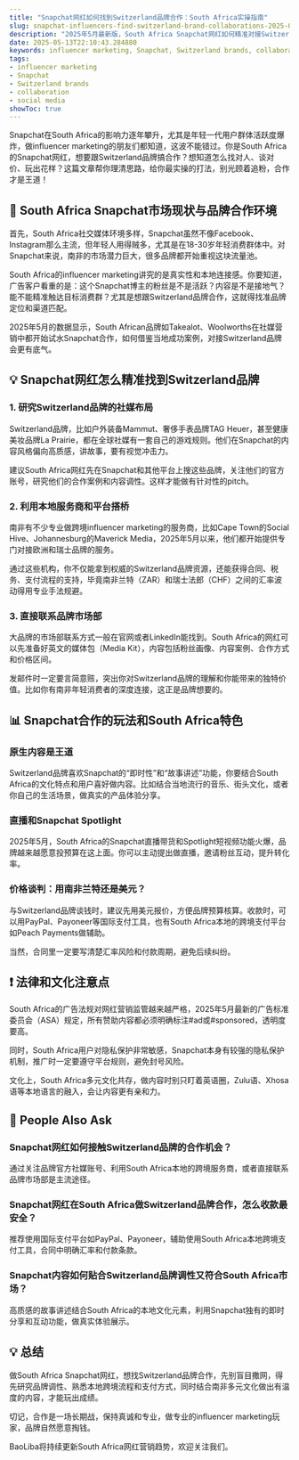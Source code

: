 ```yaml
---
title: "Snapchat网红如何找到Switzerland品牌合作：South Africa实操指南"
slug: snapchat-influencers-find-switzerland-brand-collaborations-2025-05-13
description: "2025年5月最新版，South Africa Snapchat网红如何精准对接Switzerland品牌，实现高效合作与变现。结合本地支付、社媒玩法及法律文化，干货满满！"
date: 2025-05-13T22:10:43.284880
keywords: influencer marketing, Snapchat, Switzerland brands, collaboration, social media
tags:
- influencer marketing
- Snapchat
- Switzerland brands
- collaboration
- social media
showToc: true
---
```


Snapchat在South Africa的影响力逐年攀升，尤其是年轻一代用户群体活跃度爆炸，做influencer marketing的朋友们都知道，这波不能错过。你是South Africa的Snapchat网红，想要跟Switzerland品牌搞合作？想知道怎么找对人、谈对价、玩出花样？这篇文章帮你理清思路，给你最实操的打法，别光顾着追粉，合作才是王道！

## 📢 South Africa Snapchat市场现状与品牌合作环境

首先，South Africa社交媒体环境多样，Snapchat虽然不像Facebook、Instagram那么主流，但年轻人用得贼多，尤其是在18-30岁年轻消费群体中。对Snapchat来说，南非的市场潜力巨大，很多品牌都开始重视这块流量池。

South Africa的influencer marketing讲究的是真实性和本地连接感。你要知道，广告客户看重的是：这个Snapchat博主的粉丝是不是活跃？内容是不是接地气？能不能精准触达目标消费群？尤其是想跟Switzerland品牌合作，这就得找准品牌定位和渠道匹配。

2025年5月的数据显示，South African品牌如Takealot、Woolworths在社媒营销中都开始试水Snapchat合作，如何借鉴当地成功案例，对接Switzerland品牌会更有底气。

## 💡 Snapchat网红怎么精准找到Switzerland品牌

### 1. 研究Switzerland品牌的社媒布局

Switzerland品牌，比如户外装备Mammut、奢侈手表品牌TAG Heuer，甚至健康美妆品牌La Prairie，都在全球社媒有一套自己的游戏规则。他们在Snapchat的内容风格偏向高质感，讲故事，要有视觉冲击力。

建议South Africa网红先在Snapchat和其他平台上搜这些品牌，关注他们的官方账号，研究他们的合作案例和内容调性。这样才能做有针对性的pitch。

### 2. 利用本地服务商和平台搭桥

南非有不少专业做跨境influencer marketing的服务商，比如Cape Town的Social Hive、Johannesburg的Maverick Media，2025年5月以来，他们都开始提供专门对接欧洲和瑞士品牌的服务。

通过这些机构，你不仅能拿到权威的Switzerland品牌资源，还能获得合同、税务、支付流程的支持，毕竟南非兰特（ZAR）和瑞士法郎（CHF）之间的汇率波动得用专业手法规避。

### 3. 直接联系品牌市场部

大品牌的市场部联系方式一般在官网或者LinkedIn能找到。South Africa的网红可以先准备好英文的媒体包（Media Kit），内容包括粉丝画像、内容案例、合作方式和价格区间。

发邮件时一定要言简意赅，突出你对Switzerland品牌的理解和你能带来的独特价值。比如你有南非年轻消费者的深度连接，这正是品牌想要的。

## 📊 Snapchat合作的玩法和South Africa特色

### 原生内容是王道

Switzerland品牌喜欢Snapchat的“即时性”和“故事讲述”功能，你要结合South Africa的文化特点和用户喜好做内容。比如结合当地流行的音乐、街头文化，或者你自己的生活场景，做真实的产品体验分享。

### 直播和Snapchat Spotlight

2025年5月，South Africa的Snapchat直播带货和Spotlight短视频功能火爆，品牌越来越愿意投预算在这上面。你可以主动提出做直播，邀请粉丝互动，提升转化率。

### 价格谈判：用南非兰特还是美元？

与Switzerland品牌谈钱时，建议先用美元报价，方便品牌预算核算。收款时，可以用PayPal、Payoneer等国际支付工具，也有South Africa本地的跨境支付平台如Peach Payments做辅助。

当然，合同里一定要写清楚汇率风险和付款周期，避免后续纠纷。

## ❗ 法律和文化注意点

South Africa的广告法规对网红营销监管越来越严格，2025年5月最新的广告标准委员会（ASA）规定，所有赞助内容都必须明确标注#ad或#sponsored，透明度要高。

同时，South Africa用户对隐私保护非常敏感，Snapchat本身有较强的隐私保护机制，推广时一定要遵守平台规则，避免封号风险。

文化上，South Africa多元文化共存，做内容时别只盯着英语圈，Zulu语、Xhosa语等本地语言的融入，会让内容更有亲和力。

## 📢 People Also Ask

### Snapchat网红如何接触Switzerland品牌的合作机会？

通过关注品牌官方社媒账号、利用South Africa本地的跨境服务商，或者直接联系品牌市场部是主流途径。

### Snapchat网红在South Africa做Switzerland品牌合作，怎么收款最安全？

推荐使用国际支付平台如PayPal、Payoneer，辅助使用South Africa本地跨境支付工具，合同中明确汇率和付款条款。

### Snapchat内容如何贴合Switzerland品牌调性又符合South Africa市场？

高质感的故事讲述结合South Africa的本地文化元素，利用Snapchat独有的即时分享和互动功能，做真实体验展示。

## 💡 总结

做South Africa Snapchat网红，想找Switzerland品牌合作，先别盲目撒网，得先研究品牌调性、熟悉本地跨境流程和支付方式，同时结合南非多元文化做出有温度的内容，才能玩出成绩。

切记，合作是一场长期战，保持真诚和专业，做专业的influencer marketing玩家，品牌自然愿意掏钱。

BaoLiba将持续更新South Africa网红营销趋势，欢迎关注我们。